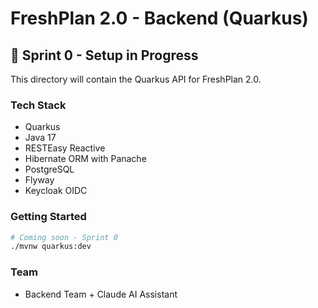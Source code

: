 # FreshPlan 2.0 - Backend (Quarkus)

## 🚧 Sprint 0 - Setup in Progress

This directory will contain the Quarkus API for FreshPlan 2.0.

### Tech Stack
- Quarkus
- Java 17
- RESTEasy Reactive
- Hibernate ORM with Panache
- PostgreSQL
- Flyway
- Keycloak OIDC

### Getting Started
```bash
# Coming soon - Sprint 0
./mvnw quarkus:dev
```

### Team
- Backend Team + Claude AI Assistant